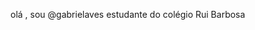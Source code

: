  olá , sou @gabrielaves
 estudante do colégio Rui Barbosa


<!---
gabrielaves/gabrielaves is a ✨ special ✨ repository because its `README.md` (this file) appears on your GitHub profile.
You can click the Preview link to take a look at your changes.
--->
